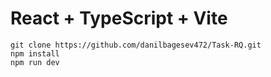 # React + TypeScript + Vite

```
git clone https://github.com/danilbagesev472/Task-RQ.git
npm install
npm run dev

```
